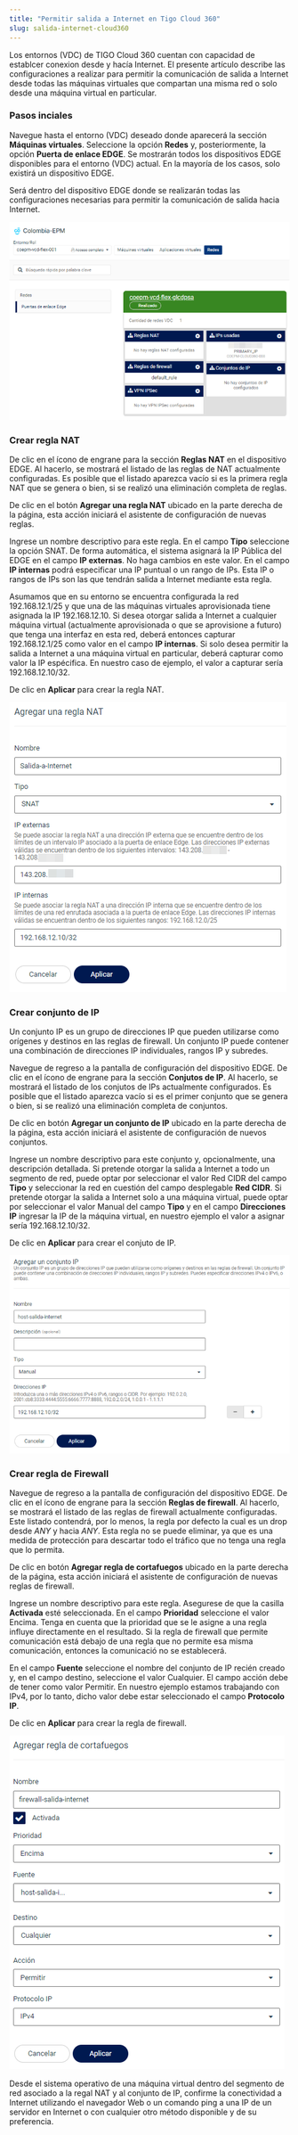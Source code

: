 ```yaml
---
title: "Permitir salida a Internet en Tigo Cloud 360"
slug: salida-internet-cloud360
---
```


Los entornos (VDC) de TIGO Cloud 360 cuentan con capacidad de establcer conexion desde y hacía Internet. El presente artículo describe las configuraciones a realizar para permitir la comunicación de salida a Internet desde todas las máquinas virtuales que compartan una misma red o solo desde una máquina virtual en particular.

### Pasos inciales

Navegue hasta el entorno (VDC) deseado donde aparecerá la sección **Máquinas virtuales**. Seleccione la opción **Redes** y, posteriormente, la opción **Puerta de enlace EDGE**. Se mostrarán todos los dispositivos EDGE disponibles para el entorno (VDC) actual. En la mayoría de los casos, solo existirá un dispositivo EDGE.

Será dentro del dispositivo EDGE donde se realizarán todas las configuraciones necesarias para permitir la comunicación de salida hacia Internet.

![Pantalla principal del EDGE](/assets/vmware-edge-es.png)

### Crear regla NAT

De clic en el ícono de engrane para la sección **Reglas NAT** en el dispositivo EDGE. Al hacerlo, se mostrará el listado de las reglas de NAT actualmente configuradas. Es posible que el listado aparezca vacío si es la primera regla NAT que se genera o bien, si se realizó una eliminación completa de reglas.

De clic en el botón **Agregar una regla NAT** ubicado en la parte derecha de la página, esta acción iniciará el asistente de configuración de nuevas reglas.

Ingrese un nombre descriptivo para este regla. En el campo **Tipo** seleccione la opción SNAT.
De forma automática, el sistema asignará la IP Pública del EDGE en el campo **IP externas**. No haga cambios en este valor.
En el campo **IP internas** podrá especificar una IP puntual o un rango de IPs. Esta IP o rangos de IPs son las que tendrán salida a Internet mediante esta regla.

Asumamos que en su entorno se encuentra configurada la red 192.168.12.1/25 y que una de las máquinas virtuales aprovisionada tiene asignada la IP 192.168.12.10. Si desea otorgar salida a Internet a cualquier máquina virtual (actualmente aprovisionada o que se aprovisione a futuro) que tenga una interfaz en esta red, deberá entonces capturar 192.168.12.1/25 como valor en el campo **IP internas**. Si solo desea permitir la salida a Internet a una máquina virtual en particular, deberá capturar como valor la IP espécifica. En nuestro caso de ejemplo, el valor a capturar sería 192.168.12.10/32.

De clic en **Aplicar** para crear la regla NAT.

![Pantalla con ejemplo de configuración de una regla NAT](/assets/vmware-nat-rule-in-es.png)

### Crear conjunto de IP

Un conjunto IP es un grupo de direcciones IP que pueden utilizarse como orígenes y destinos en las reglas de firewall. Un conjunto IP puede contener una combinación de direcciones IP individuales, rangos IP y subredes.

Navegue de regreso a la pantalla de configuración del dispositivo EDGE. De clic en el ícono de engrane para la sección **Conjutos de IP**. Al hacerlo, se mostrará el listado de los conjutos de IPs actualmente configurados. Es posible que el listado aparezca vacío si es el primer conjunto que se genera o bien, si se realizó una eliminación completa de conjuntos.

De clic en botón **Agregar un conjunto de IP** ubicado en la parte derecha de la página, esta acción iniciará el asistente de configuración de nuevos conjuntos.

Ingrese un nombre descriptivo para este conjunto y, opcionalmente, una descripción detallada. Si pretende otorgar la salida a Internet a todo un segmento de red, puede optar por seleccionar el valor Red CIDR del campo **Tipo** y seleccionar la red en cuestión del campo desplegable **Red CIDR**. Si pretende otorgar la salida a Internet solo a una máquina virtual, puede optar por seleccionar el valor Manual del campo **Tipo** y en el campo **Direcciones IP** ingresar la IP de la máquina virtual, en nuestro ejemplo el valor a asignar sería 192.168.12.10/32.

De clic en **Aplicar** para crear el conjuto de IP.

![Pantalla con ejemplo de configuración de un conjunto de IP](/assets/vmware-ip-set-in-es.png)

### Crear regla de Firewall

Navegue de regreso a la pantalla de configuración del dispositivo EDGE. De clic en el ícono de engrane para la sección **Reglas de firewall**. Al hacerlo, se mostrará el listado de las reglas de firewall actualmente configuradas. Este listado contendrá, por lo menos, la regla por defecto la cual es un drop desde *ANY* y hacia *ANY*. Esta regla no se puede eliminar, ya que es una medida de protección para descartar todo el tráfico que no tenga una regla que lo permita.

De clic en botón **Agregar regla de cortafuegos** ubicado en la parte derecha de la página, esta acción iniciará el asistente de configuración de nuevas reglas de firewall.

Ingrese un nombre descriptivo para este regla. Asegurese de que la casilla **Activada** esté seleccionada. En el campo **Prioridad** seleccione el valor Encima. Tenga en cuenta que la prioridad que se le asigne a una regla influye directamente en el resultado. Si la regla de firewall que permite comunicación está debajo de una regla que no permite esa misma comunicación, entonces la comunicació no se establecerá.

En el campo **Fuente** seleccione el nombre del conjunto de IP recién creado y, en el campo destino, seleccione el valor Cualquier. El campo acción debe de tener como valor Permitir. En nuestro ejemplo estamos trabajando con IPv4, por lo tanto, dicho valor debe estar seleccionado el campo **Protocolo IP**.

De clic en **Aplicar** para crear la regla de firewall.

![Pantalla con ejemplo de configuración de una regla FW](/assets/vmware-fw-rule-in-es.png)

Desde el sistema operativo de una máquina virtual dentro del segmento de red asociado a la regal NAT y al conjunto de IP, confirme la conectividad a Internet utilizando el navegador Web o un comando ping a una IP de un servidor en Internet o con cualquier otro método disponible y de su preferencia.
